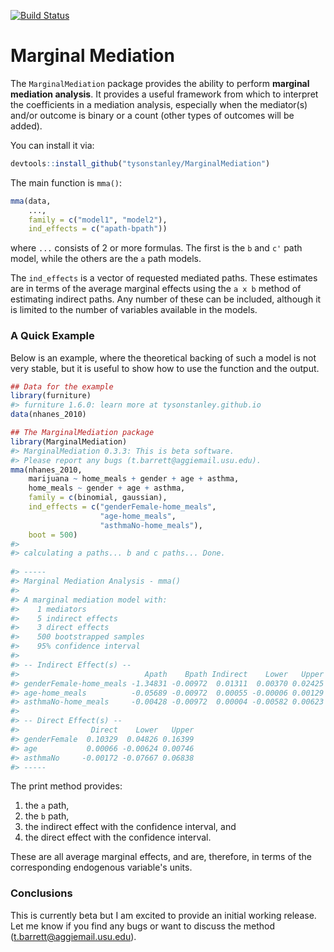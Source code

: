 
<!-- README.md is generated from README.Rmd. Please edit that file -->
[![Build Status](https://travis-ci.org/TysonStanley/MarginalMediation.svg?branch=master)](https://travis-ci.org/TysonStanley/MarginalMediation)

Marginal Mediation
==================

The `MarginalMediation` package provides the ability to perform **marginal mediation analysis**. It provides a useful framework from which to interpret the coefficients in a mediation analysis, especially when the mediator(s) and/or outcome is binary or a count (other types of outcomes will be added).

You can install it via:

``` r
devtools::install_github("tysonstanley/MarginalMediation")
```

The main function is `mma()`:

``` r
mma(data,
    ...,
    family = c("model1", "model2"),
    ind_effects = c("apath-bpath"))
```

where `...` consists of 2 or more formulas. The first is the `b` and `c'` path model, while the others are the `a` path models.

The `ind_effects` is a vector of requested mediated paths. These estimates are in terms of the average marginal effects using the `a x b` method of estimating indirect paths. Any number of these can be included, although it is limited to the number of variables available in the models.

### A Quick Example

Below is an example, where the theoretical backing of such a model is not very stable, but it is useful to show how to use the function and the output.

``` r
## Data for the example
library(furniture)
#> furniture 1.6.0: learn more at tysonstanley.github.io
data(nhanes_2010)

## The MarginalMediation package
library(MarginalMediation)
#> MarginalMediation 0.3.3: This is beta software.
#> Please report any bugs (t.barrett@aggiemail.usu.edu).
mma(nhanes_2010,
    marijuana ~ home_meals + gender + age + asthma,
    home_meals ~ gender + age + asthma,
    family = c(binomial, gaussian),
    ind_effects = c("genderFemale-home_meals",
                    "age-home_meals",
                    "asthmaNo-home_meals"),
    boot = 500)
#> 
#> calculating a paths... b and c paths... Done.
                                                                                 
#> -----
#> Marginal Mediation Analysis - mma()
#> 
#> A marginal mediation model with:
#>    1 mediators
#>    5 indirect effects
#>    3 direct effects
#>    500 bootstrapped samples
#>    95% confidence interval
#> 
#> -- Indirect Effect(s) --
#>                            Apath    Bpath Indirect    Lower   Upper
#> genderFemale-home_meals -1.34831 -0.00972  0.01311  0.00370 0.02425
#> age-home_meals          -0.05689 -0.00972  0.00055 -0.00006 0.00129
#> asthmaNo-home_meals     -0.00428 -0.00972  0.00004 -0.00582 0.00623
#> 
#> -- Direct Effect(s) --
#>                Direct    Lower   Upper
#> genderFemale  0.10329  0.04826 0.16399
#> age           0.00066 -0.00624 0.00746
#> asthmaNo     -0.00172 -0.07667 0.06838
#> -----
```

The print method provides:

1.  the `a` path,
2.  the `b` path,
3.  the indirect effect with the confidence interval, and
4.  the direct effect with the confidence interval.

These are all average marginal effects, and are, therefore, in terms of the corresponding endogenous variable's units.

### Conclusions

This is currently beta but I am excited to provide an initial working release. Let me know if you find any bugs or want to discuss the method (<t.barrett@aggiemail.usu.edu>).
